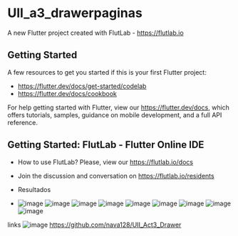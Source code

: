 # Ull_a3_drawerpaginas

A new Flutter project created with FlutLab - https://flutlab.io

## Getting Started

A few resources to get you started if this is your first Flutter project:

- https://flutter.dev/docs/get-started/codelab
- https://flutter.dev/docs/cookbook

For help getting started with Flutter, view our
https://flutter.dev/docs, which offers tutorials,
samples, guidance on mobile development, and a full API reference.

## Getting Started: FlutLab - Flutter Online IDE

- How to use FlutLab? Please, view our https://flutlab.io/docs
- Join the discussion and conversation on https://flutlab.io/residents

- Resultados
- ![image](https://github.com/abrilmunozzapata1/UIIAct3_Drawer/assets/143549033/2ebf1744-9e50-4c53-82c2-d9449338b81d)
![image](https://github.com/abrilmunozzapata1/UIIAct3_Drawer/assets/143549033/f4dea508-fa63-4672-82eb-a636934db031)
![image](https://github.com/abrilmunozzapata1/UIIAct3_Drawer/assets/143549033/384b7a43-e594-43ba-9491-25586e15781b)
![image](https://github.com/abrilmunozzapata1/UIIAct3_Drawer/assets/143549033/0e979582-70ec-46aa-a320-769fc7abae41)
![image](https://github.com/abrilmunozzapata1/UIIAct3_Drawer/assets/143549033/95c3aecc-da19-4809-9bb3-9a2e96f1465d)
![image](https://github.com/abrilmunozzapata1/UIIAct3_Drawer/assets/143549033/e2765178-429d-48bb-81a6-1eff400ae291)
![image](https://github.com/abrilmunozzapata1/UIIAct3_Drawer/assets/143549033/2e70bbb6-2054-47d5-bc79-d27aa0c7448c)
![image](https://github.com/abrilmunozzapata1/UIIAct3_Drawer/assets/143549033/69ae234d-7a48-4282-a28a-2bc9dfd8ec3d)
![image](https://github.com/abrilmunozzapata1/UIIAct3_Drawer/assets/143549033/68cae3ad-d899-4ba3-b438-6d16676077f6)

links 
![image](https://github.com/abrilmunozzapata1/UIIAct3_Drawer/assets/143549033/1e837f2b-9a8c-4886-a6b0-b4346d0dd2e5)
https://github.com/nava128/UII_Act3_Drawer

